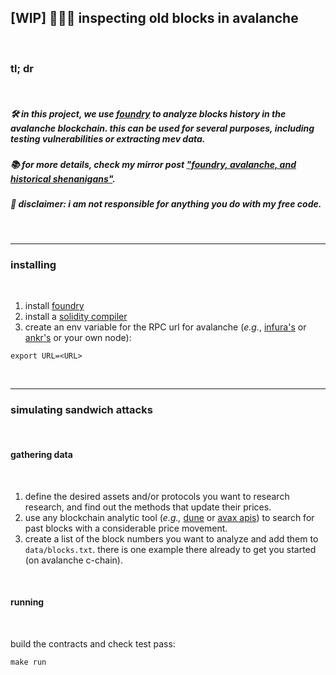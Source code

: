 ## [WIP] 🧱👵🏽 inspecting old blocks in avalanche

<br>

### tl; dr

<br>

##### 🛠 in this project, we use [foundry](https://github.com/foundry-rs/foundry) to analyze blocks history in the avalanche blockchain. this can be used for several purposes, including testing vulnerabilities or extracting mev data.

##### 📚 for more details, check my mirror post ["foundry, avalanche, and historical shenanigans"](https://mirror.xyz/steinkirch.eth/Nzlw7ub7HFVa-LnP4kEKeiDtPcmzUkYlI2BJG_StVX8).

##### 🚨 disclaimer: i am not responsible for anything you do with my free code.


<br>

----

### installing

<br>

1. install [foundry](https://book.getfoundry.sh/getting-started/installation)
2. install a [solidity compiler](https://docs.soliditylang.org/en/latest/installing-solidity.html#installing-the-solidity-compiler)
3. create an env variable for the RPC url for avalanche (*e.g.*, [infura's](https://avalanche-mainnet.infura.io/v3/) or [ankr's](https://www.ankr.com/rpc/avalanche/) or your own node):

```
export URL=<URL>
```


<br>

---

### simulating sandwich attacks

<br>

#### gathering data

<br>

1. define the desired assets and/or protocols you want to research research, and find out the methods that update their prices.
3. use any blockchain analytic tool (*e.g.,* [dune](https://dune.com/home) or [avax apis](https://docs.avax.network/apis/avalanchego/public-api-server)) to search for past blocks with a considerable price movement. 
4. create a list of the block numbers you want to analyze and add them to `data/blocks.txt`. there is one example there already to get you started (on avalanche c-chain).

<br>

#### running

<br>

build the contracts and check test pass:

```
make run
```


